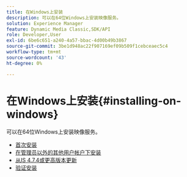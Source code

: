 ```yaml
---
title: 在Windows上安装
description: 可以在64位Windows上安装映像服务。
solution: Experience Manager
feature: Dynamic Media Classic,SDK/API
role: Developer,User
exl-id: 6be6c651-a240-4a57-bbac-4d00b49b3867
source-git-commit: 3be1d948ac22f907169ef09b509f1cebceaec5c4
workflow-type: tm+mt
source-wordcount: '43'
ht-degree: 0%

---
```


# 在Windows上安装{#installing-on-windows}

可以在64位Windows上安装映像服务。

* [首次安装](t-first-time-installation-win.md)
* [在管理员以外的其他用户帐户下安装](t-diff-account-win.md)
* [从IS 4.7.4或更高版本更新](t-update-win.md)
* [验证安装](t-verify-win.md)
